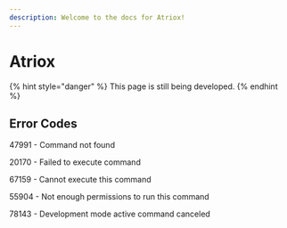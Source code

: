 ```yaml
---
description: Welcome to the docs for Atriox!
---
```


# Atriox

{% hint style="danger" %}
This page is still being developed.
{% endhint %}

## Error Codes

47991 - Command not found

20170 - Failed to execute command&#x20;

67159 - Cannot execute this command

55904 - Not enough permissions to run this command

78143 - Development mode active command canceled&#x20;
